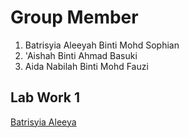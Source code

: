 # Group Member 
  1. Batrisyia Aleeyah Binti Mohd Sophian
  2. 'Aishah Binti Ahmad Basuki
  3. Aida Nabilah Binti Mohd Fauzi

## Lab Work 1
<a href="https://t.me/c/1268048899/34299?thread=33987"> Batrisyia Aleeya </a>

